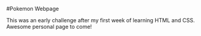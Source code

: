 #Pokemon Webpage

This was an early challenge after my first week of learning HTML and CSS. Awesome personal page to come! 
